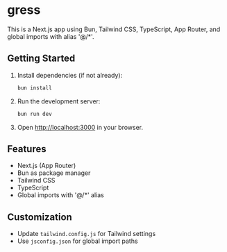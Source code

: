 # gress

This is a Next.js app using Bun, Tailwind CSS, TypeScript, App Router, and global imports with alias '@/*'.

## Getting Started

1. Install dependencies (if not already):
   ```powershell
   bun install
   ```
2. Run the development server:
   ```powershell
   bun run dev
   ```
3. Open [http://localhost:3000](http://localhost:3000) in your browser.

## Features
- Next.js (App Router)
- Bun as package manager
- Tailwind CSS
- TypeScript
- Global imports with '@/*' alias

## Customization
- Update `tailwind.config.js` for Tailwind settings
- Use `jsconfig.json` for global import paths
